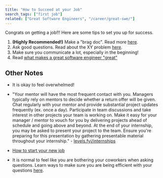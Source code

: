 ```yaml
---
title: "How to Succeed at your Job"
search_tags: ["first job"]
related: ["Great Software Engineers", "/career/great-swe/"]
---
```


Congrats on getting a job!!! Here are some tips to set you up for success.

1. **(Highly Recommended!)** Make a "brag doc". Read more [here](https://jvns.ca/blog/brag-documents/).
2. Ask good questions. Read about the XY problem [here](http://xyproblem.info/).
3. Make sure you communicate a lot, especially in the beginning!
4. Read [what makes a great software engineer "great"](/career/great-swe)

## Other Notes

- It is okay to feel overwhelmed!

- "Your mentor will have the most frequent contact with you. Managers typically rely on mentors to decide whether a return offer will be given. Chat regularly with your mentor and provide substantial project updates frequently (ex. once a day). Participate in team discussions and take interest in other projects your team is working on. Make it easy for your manager / mentor to vouch for you by delivering projects ahead of schedule and going above and beyond. At the end of your internship, you may be asked to present your project to the team. Ensure you're preparing for this presentation by gathering presentable material throughout your internship." - [levels.fyi/internships](https://www.levels.fyi/internships/)

- [How to start your new job](https://web.archive.org/web/20181102101205/http://boz.com:80/articles/career-cold-start.html)

- It is normal to feel like you are bothering your coworkers when asking questions. Learn ways to make sure you are being efficient with your questions [here](https://softskills.audio/2018/07/30/episode-118-asking-for-help-and-speaking-up/).
